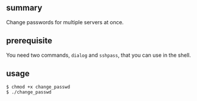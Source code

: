 ## summary
Change passwords for multiple servers at once.

## prerequisite
You need two commands, `dialog` and `sshpass`, that you can use in the shell.

## usage
	$ chmod +x change_passwd
    $ ./change_passwd
